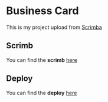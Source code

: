 # Business Card

This is my project upload from [Scrimba](https://scrimba.com)

## Scrimb

You can find the **scrimb** [here](https://scrimba.com/scrim/co2d949a584924d2d1658d39b)

## Deploy

You can find the **deploy** [here](https://birthday-gift-site.paulaabro.com)
